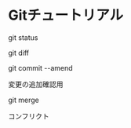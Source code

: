 <h1>Gitチュートリアル</h1>
<p>git status</p>
<p>git diff</p>
<p>git commit --amend</p>
変更の追加確認用
<p>git merge</p>
<p>コンフリクト</p>

